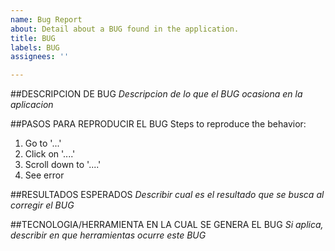 ```yaml
---
name: Bug Report
about: Detail about a BUG found in the application.
title: BUG
labels: BUG
assignees: ''

---
```


##DESCRIPCION DE BUG
*Descripcion de lo que el BUG ocasiona en la aplicacion*

##PASOS PARA REPRODUCIR EL BUG
Steps to reproduce the behavior:
1. Go to '...'
2. Click on '....'
3. Scroll down to '....'
4. See error

##RESULTADOS ESPERADOS
*Describir cual es el resultado que se busca al corregir el BUG*

##TECNOLOGIA/HERRAMIENTA EN LA CUAL SE GENERA EL BUG
*Si aplica, describir en que herramientas ocurre este BUG*